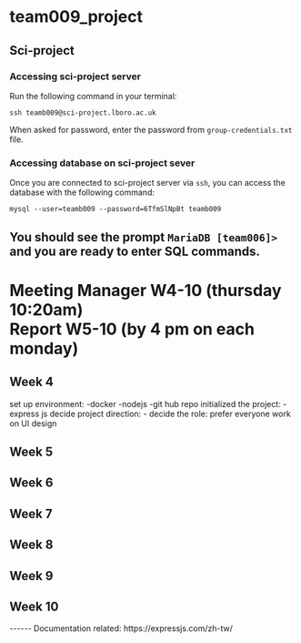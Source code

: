 # team009_project

## Sci-project

### Accessing sci-project server

Run the following command in your terminal:

```
ssh teamb009@sci-project.lboro.ac.uk
```

When asked for password, enter the password from `group-credentials.txt` file.

### Accessing database on sci-project sever

Once you are connected to sci-project server via `ssh`, you can access the
database with the following command:

```
mysql --user=teamb009 --password=6TfmSlNpBt teamb009
```

You should see the prompt `MariaDB [team006]>` and you are ready to enter SQL commands.
-----
<h1>Meeting Manager W4-10 (thursday 10:20am) <br> Report W5-10 (by 4 pm on each monday)</h1>
<h2>Week 4</h2>
set up environment:
-docker
-nodejs
-git hub repo
initialized the project:
-express js
decide project direction:
-
decide the role:
prefer everyone work on UI design
<h2>Week 5</h2>
<h2>Week 6</h2>
<h2>Week 7</h2>
<h2>Week 8</h2>
<h2>Week 9</h2>
<h2>Week 10</h2>
------
Documentation related:
https://expressjs.com/zh-tw/ 
